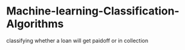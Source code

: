 # Machine-learning-Classification-Algorithms
classifying whether a loan will get paidoff or in collection
